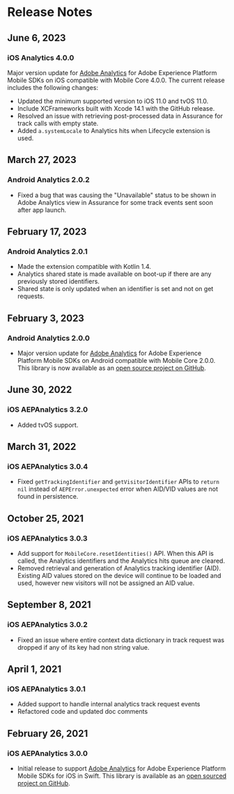 # Release Notes

## June 6, 2023

### iOS Analytics 4.0.0

Major version update for [Adobe Analytics](./index.md) for Adobe Experience Platform Mobile SDKs on iOS compatible with Mobile Core 4.0.0. The current release includes the following changes:

* Updated the minimum supported version to iOS 11.0 and tvOS 11.0.
* Include XCFrameworks built with Xcode 14.1 with the GitHub release.
* Resolved an issue with retrieving post-processed data in Assurance for track calls with empty state.
* Added `a.systemLocale` to Analytics hits when Lifecycle extension is used.

## March 27, 2023

### Android Analytics 2.0.2

* Fixed a bug that was causing the "Unavailable" status to be shown in Adobe Analytics view in Assurance for some track events sent soon after app launch.

## February 17, 2023

### Android Analytics 2.0.1

* Made the extension compatible with Kotlin 1.4.
* Analytics shared state is made available on boot-up if there are any previously stored identifiers.
* Shared state is only updated when an identifier is set and not on get requests.

## February 3, 2023

### Android Analytics 2.0.0

* Major version update for [Adobe Analytics](./index.md) for Adobe Experience Platform Mobile SDKs on Android compatible with Mobile Core 2.0.0. This library is now available as an [open source project on GitHub](https://github.com/adobe/aepsdk-analytics-android/).

## June 30, 2022

### iOS AEPAnalytics 3.2.0

* Added tvOS support.

## March 31, 2022

### iOS AEPAnalytics 3.0.4

* Fixed `getTrackingIdentifier` and `getVisitorIdentifier` APIs to `return nil` instead of `AEPError.unexpected` error when AID/VID values are not found in persistence.

## October 25, 2021

### iOS AEPAnalytics 3.0.3

* Add support for `MobileCore.resetIdentities()` API. When this API is called, the Analytics identifiers and the Analytics hits queue are cleared.
* Removed retrieval and generation of Analytics tracking identifier (AID). Existing AID values stored on the device will continue to be loaded and used, however new visitors will not be assigned an AID value.

## September 8, 2021

### iOS AEPAnalytics 3.0.2

* Fixed an issue where entire context data dictionary in track request was dropped if any of its key had non string value.

## April 1, 2021

### iOS AEPAnalytics 3.0.1

* Added support to handle internal analytics track request events
* Refactored code and updated doc comments

## February 26, 2021

### iOS AEPAnalytics 3.0.0

* Initial release to support [Adobe Analytics](./index.md) for Adobe Experience Platform Mobile SDKs for iOS in Swift. This library is available as an [open sourced project on GitHub](https://github.com/adobe/aepsdk-analytics-ios/).
